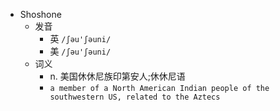 - Shoshone
  - 发音
    - 英 `/ʃəu'ʃəuni/`
    - 美 `/ʃəu'ʃəuni/`
  - 词义
    - n. 美国休休尼族印第安人;休休尼语
    - `a member of a North American Indian people of the southwestern US, related to the Aztecs `
